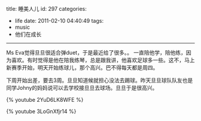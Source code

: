 title: 睡美人儿
id: 297
categories:
  - life
date: 2011-02-10 04:40:49
tags:
  - music
  - 他们在成长
---

Ms Eva觉得旦旦很适合弹duet，于是最近给了很多。。
一直陪他学，陪他练，因为喜欢。有时觉得是他在陪我练琴，总是跟我讲，他喜欢足球多一些。这不，马上新赛季开始，明天开始练球儿，那个高兴。巴不得每天都是周四。

下周开始出差，要去3周。旦旦知道候就担心没法去踢球。昨天旦旦球队队友也是同学Johny的妈妈说可以去学校接旦旦去球场。旦旦于是很高兴。

{% youtube 2YuD6LK8WFE %}

{% youtube 3LoGnXfjr14 %}